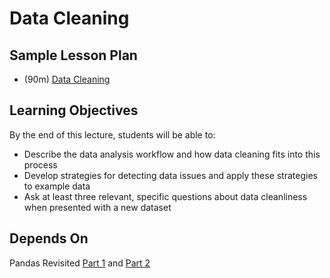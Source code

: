 # Data Cleaning
## Sample Lesson Plan

* (90m) [Data Cleaning](data_cleaning.pdf)

## Learning Objectives

By the end of this lecture, students will be able to:
- Describe the data analysis workflow and how data cleaning fits into this process
- Develop strategies for detecting data issues and apply these strategies to example data
- Ask at least three relevant, specific questions about data cleanliness when presented with a new dataset

## Depends On
Pandas Revisited [Part 1](../pandas-1) and [Part 2](../pandas-2)
